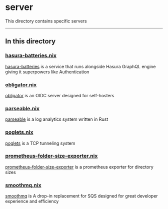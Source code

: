 # server

This directory contains specific servers

---

## In this directory

### [hasura-batteries.nix](./hasura-batteries.nix)

[hasura-batteries](https://github.com/RocketsGraphQL/hasura-batteries) is a service that runs alongside Hasura GraphQL engine giving it superpowers like Authentication

### [obligator.nix](./obligator.nix)

[obligator](https://github.com/anderspitman/obligator) is an OIDC server designed for self-hosters

### [parseable.nix](./parseable.nix)

[parseable](https://github.com/parseablehq/parseable) is a log analytics system written in Rust

### [poglets.nix](./poglets.nix)

[poglets](https://github.com/jpetrucciani/poglets) is a TCP tunneling system

### [prometheus-folder-size-exporter.nix](./prometheus-folder-size-exporter.nix)

[prometheus-folder-size-exporter](https://github.com/MindFlavor/prometheus_folder_size_exporter) is a prometheus exporter for directory sizes

### [smoothmq.nix](./smoothmq.nix)

[smoothmq](https://github.com/poundifdef/SmoothMQ) is A drop-in replacement for SQS designed for great developer experience and efficiency
